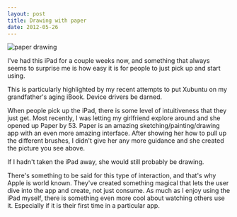 ```yaml
---
layout: post
title: Drawing with paper
date: 2012-05-26
---
```


![paper drawing](http://dregerkq.files.wordpress.com/2012/05/20120527-000319.jpg?w=640)

I've had this iPad for a couple weeks now, and something that always seems to surprise me is how easy it is for people to just pick up and start using.

This is particularly highlighted by my recent attempts to put Xubuntu on my grandfather's aging iBook. Device drivers be darned.

When people pick up the iPad, there is some level of intuitiveness that they just get. Most recently, I was letting my girlfriend explore around and she opened up Paper by 53. Paper is an amazing sketching/painting/drawing app with an even more amazing interface. After showing her how to pull up the different brushes, I didn't give her any more guidance and she created the picture you see above.

If I hadn't taken the iPad away, she would still probably be drawing.

There's something to be said for this type of interaction, and that's why Apple is world known. They've created something magical that lets the user dive into the app and create, not just consume. As much as I enjoy using the iPad myself, there is something even more cool about watching others use it. Especially if it is their first time in a particular app.